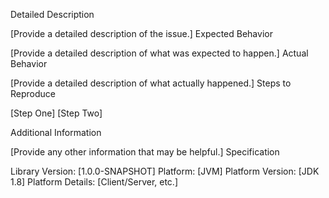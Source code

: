 

Detailed Description

[Provide a detailed description of the issue.] Expected Behavior

[Provide a detailed description of what was expected to happen.] Actual Behavior

[Provide a detailed description of what actually happened.] Steps to Reproduce

[Step One] [Step Two]

Additional Information

[Provide any other information that may be helpful.] Specification

Library Version: [1.0.0-SNAPSHOT] Platform: [JVM] Platform Version: [JDK 1.8] Platform Details: [Client/Server, etc.]
